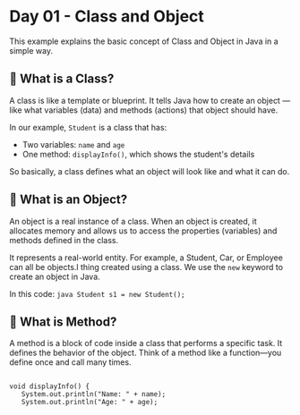 # Day 01 - Class and Object

This example explains the basic concept of Class and Object in Java in a simple way.

## 🔹 What is a Class?

A class is like a template or blueprint. It tells Java how to create an object — like what variables (data) and methods (actions) that object should have.

In our example, `Student` is a class that has:
- Two variables: `name` and `age`
- One method: `displayInfo()`, which shows the student's details

So basically, a class defines what an object will look like and what it can do.

## 🔸 What is an Object?

An object is a real instance of a class. When an object is created, it allocates memory and allows us to access the properties (variables) and methods defined in the class.

It represents a real-world entity. For example, a Student, Car, or Employee can all be objects.l thing created using a class. We use the `new` keyword to create an object in Java.

In this code:
``java
Student s1 = new Student();``

## 🔹 What is Method?

A method is a block of code inside a class that performs a specific task.
It defines the behavior of the object.
Think of a method like a function—you define once and call many times.
 ```Example:

void displayInfo() {
    System.out.println("Name: " + name);
    System.out.println("Age: " + age);


